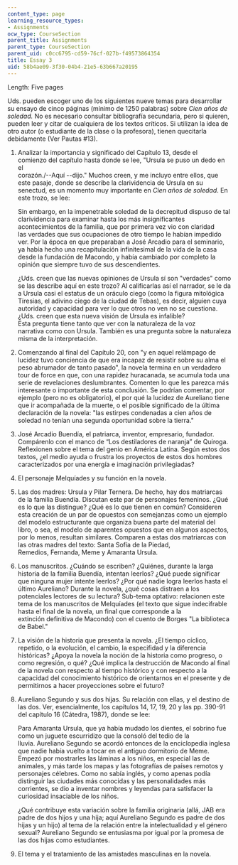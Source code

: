 ```yaml
---
content_type: page
learning_resource_types:
- Assignments
ocw_type: CourseSection
parent_title: Assignments
parent_type: CourseSection
parent_uid: c0cc6795-cd59-76cf-027b-f49573864354
title: Essay 3
uid: 58b4ae09-3f30-04b4-21e5-63b667a20195
---
```


Length: Five pages

Uds. pueden escoger uno de los siguientes nueve temas para desarrollar su ensayo de cinco páginas (mínimo de 1250 palabras) sobre _Cien años de soledad._ No es necesario consultar bibliografía secundaria, pero si quieren, pueden leer y citar de cualquiera de los textos críticos. Si utilizan la idea de otro autor (o estudiante de la clase o la profesora), tienen quecitarla debidamente (Ver Pautas #13).

1.  Analizar la importancia y significado del Capítulo 13, desde el comienzo del capítulo hasta donde se lee, "Ursula se puso un dedo en el  
    corazón./--Aquí --dijo." Muchos creen, y me incluyo entre ellos, que este pasaje, donde se describe la clarividencia de Ursula en su senectud, es un momento muy importante en _Cien años de soledad_. En este trozo, se lee: 
    
    Sin embargo, en la impenetrable soledad de la decrepitud dispuso de tal clarividencia para examinar hasta los más insignificantes acontecimientos de la familia, que por primera vez vio con claridad las verdades que sus ocupaciones de otro tiempo le habían impedido ver. Por la época en que preparaban a José Arcadio para el seminario, ya había hecho una recapitulación infinitesimal de la vida de la casa desde la fundación de Macondo, y había cambiado por completo la opinión que siempre tuvo de sus descendientes.
    
    ¿Uds. creen que las nuevas opiniones de Ursula sí son "verdades" como se las describe aquí en este trozo? Al calificarlas así el narrador, se le da a Ursula casi el estatus de un oráculo ciego (como la figura mitológica Tiresias, el adivino ciego de la ciudad de Tebas), es decir, alguien cuya autoridad y capacidad para ver lo que otros no ven no se cuestiona. ¿Uds. creen que esta nueva visión de Ursula es infalible?  
    Esta pregunta tiene tanto que ver con la naturaleza de la voz narrativa como con Ursula. También es una pregunta sobre la naturaleza misma de la interpretación.
    
2.  Comenzando al final del Capítulo 20, con "y en aquel relámpago de lucidez tuvo conciencia de que era incapaz de resistir sobre su alma el peso abrumador de tanto pasado", la novela termina en un verdadero tour de force en que, con una rapidez huracanada, se acumula toda una serie de revelaciones deslumbrantes. Comenten lo que les parezca más interesante o importante de esta conclusión. Se podrían comentar, por ejemplo (pero no es obligatorio), el por qué la lucidez de Aureliano tiene que ir acompañada de la muerte, o el posible significado de la última declaración de la novela: "las estirpes condenadas a cien años de soledad no tenían una segunda oportunidad sobre la tierra."
3.  José Arcadio Buendía, el patriarca, inventor, empresario, fundador. Compárenlo con el manco de “Los destiladores de naranja” de Quiroga. Reflexionen sobre el tema del genio en América Latina. Según estos dos textos, ¿el medio ayuda o frustra los proyectos de estos dos hombres caracterizados por una energía e imaginación privilegiadas?
4.  El personaje Melquíades y su función en la novela.
5.  Las dos madres: Ursula y Pilar Ternera. De hecho, hay dos matriarcas de la familia Buendía. Discutan este par de personajes femeninos. ¿Qué es lo que las distingue? ¿Qué es lo que tienen en común? Consideren esta creación de un par de opuestos con semejanzas como un ejemplo del modelo estructurante que organiza buena parte del material del libro, o sea, el modelo de aparentes opuestos que en algunos aspectos, por lo menos, resultan similares. Comparen a estas dos matriarcas con las otras madres del texto: Santa Sofía de la Piedad, Remedios, Fernanda, Meme y Amaranta Ursula.
6.  Los manuscritos. ¿Cuándo se escriben? ¿Quiénes, durante la larga historia de la familia Buendía, intentan leerlos? ¿Qué puede significar que ninguna mujer intente leerlos? ¿Por qué nadie logra leerlos hasta el último Aureliano? Durante la novela, ¿qué cosas distraen a los potenciales lectores de su lectura? Sub-tema optativo: relacionen este tema de los manuscritos de Melquíades (el texto que sigue indecifrable hasta el final de la novela, un final que corresponde a la extinción definitiva de Macondo) con el cuento de Borges "La biblioteca de Babel."
7.  La visión de la historia que presenta la novela. ¿El tiempo cíclico, repetido, o la evolución, el cambio, la especifidad y la diferencia históricas? ¿Apoya la novela la noción de la historia como progreso, o como regresión, o qué? ¿Qué implica la destrucción de Macondo al final de la novela con respecto al tiempo histórico y con respecto a la capacidad del conocimiento histórico de orientarnos en el presente y de permitirnos a hacer proyecciones sobre el futuro?
8.  Aureliano Segundo y sus dos hijas. Su relación con ellas, y el destino de las dos. Ver, esencialmente, los capítulos 14, 17, 19, 20 y las pp. 390-91 del capítulo 16 (Cátedra, 1987), donde se lee:  
    
    Para Amaranta Ursula, que ya había mudado los dientes, el sobrino fue como un juguete escurridizo que la consoló del tedio de la lluvia. Aureliano Segundo se acordó entonces de la enciclopedia inglesa que nadie había vuelto a tocar en el antiguo dormitorio de Meme. Empezó por mostrarles las láminas a los niños, en especial las de animales, y más tarde los mapas y las fotografías de países remotos y personajes célebres. Como no sabía inglés, y como apenas podía distinguir las ciudades más conocidas y las personalidades más corrientes, se dio a inventar nombres y leyendas para satisfacer la curiosidad insaciable de los niños. 
    
    ¿Qué contribuye esta variación sobre la familia originaria (allá, JAB era padre de dos hijos y una hija; aquí Aureliano Segundo es padre de dos hijas y un hijo) al tema de la relación entre la intelectualidad y el género sexual? Aureliano Segundo se entusiasma por igual por la promesa de las dos hijas como estudiantes.
    
9.  El tema y el tratamiento de las amistades masculinas en la novela.